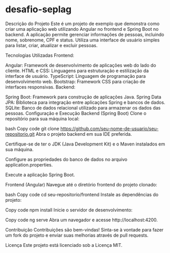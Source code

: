 # desafio-seplag

Descrição do Projeto
Este é um projeto de exemplo que demonstra como criar uma aplicação web utilizando Angular no frontend e Spring Boot no backend. A aplicação permite gerenciar informações de pessoas, incluindo nome, sobrenome, CPF e status. Utiliza uma interface de usuário simples para listar, criar, atualizar e excluir pessoas.

Tecnologias Utilizadas
Frontend:

Angular: Framework de desenvolvimento de aplicações web do lado do cliente.
HTML e CSS: Linguagens para estruturação e estilização da interface de usuário.
TypeScript: Linguagem de programação para desenvolvimento web.
Bootstrap: Framework CSS para criação de interfaces responsivas.
Backend:

Spring Boot: Framework para construção de aplicações Java.
Spring Data JPA: Biblioteca para integração entre aplicações Spring e bancos de dados.
SQLite: Banco de dados relacional utilizado para armazenar os dados das pessoas.
Configuração e Execução
Backend (Spring Boot)
Clone o repositório para sua máquina local:

bash
Copy code
git clone https://github.com/seu-nome-de-usuario/seu-repositorio.git
Abra o projeto backend em sua IDE preferida.

Certifique-se de ter o JDK (Java Development Kit) e o Maven instalados em sua máquina.

Configure as propriedades do banco de dados no arquivo application.properties.

Execute a aplicação Spring Boot.

Frontend (Angular)
Navegue até o diretório frontend do projeto clonado:

bash
Copy code
cd seu-repositorio/frontend
Instale as dependências do projeto:

Copy code
npm install
Inicie o servidor de desenvolvimento:

Copy code
ng serve
Abra um navegador e acesse http://localhost:4200.

Contribuição
Contribuições são bem-vindas! Sinta-se à vontade para fazer um fork do projeto e enviar suas melhorias através de pull requests.

Licença
Este projeto está licenciado sob a Licença MIT.

